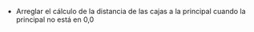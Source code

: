 - Arreglar el cálculo de la distancia de las cajas a la principal
cuando la principal no está en 0,0 